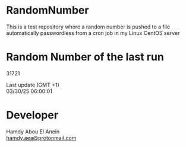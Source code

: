# RandomNumber    
This is a test repository where a random number is pushed to a file automatically passwordless from a cron job in my Linux CentOS server    
# Random Number of the last run   
31721
      
Last update (GMT +1)    
03/30/25 06:00:01
# Developer    
Hamdy Abou El Anein   
hamdy.aea@protonmail.com
